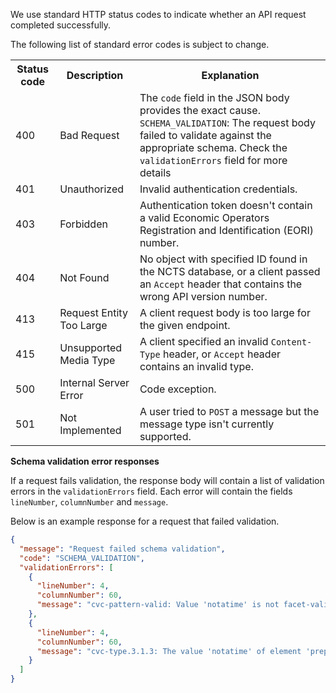 We use standard HTTP status codes to indicate whether an API request completed successfully.

The following list of standard error codes is subject to change.

<table>
    <tr>
        <th>Status code</td>
        <th>Description</td>
        <th>Explanation</td>
    </tr>
    <tr>
        <td>400</td>
        <td>Bad Request</td>
        <td>The <code>code</code> field in the JSON body provides the exact cause.  <code>SCHEMA_VALIDATION</code>: The request body failed to validate against the appropriate schema. Check the <code>validationErrors</code> field for more details</td>
    </tr>
    <tr>
        <td>401</td>
        <td>Unauthorized</td>
        <td>Invalid authentication credentials.</td>
    </tr>
    <tr>
        <td>403</td>
        <td>Forbidden</td>
        <td>Authentication token doesn't contain a valid Economic Operators Registration and Identification (EORI) number.</td>
    </tr>
    <tr>
        <td>404</td>
        <td>Not Found</td>
        <td>No object with specified ID found in the NCTS database, or a client passed an <code>Accept</code> header that contains the wrong API version number.</td>
    </tr>
    <tr>
        <td>413</td>
        <td>Request Entity Too Large</td>
        <td>A client request body is too large for the given endpoint.</td>
    </tr>
    <tr>
        <td>415</td>
        <td>Unsupported Media Type</td>
        <td>A client specified an invalid <code>Content-Type</code> header, or <code>Accept</code> header contains an invalid type.</td>
    </tr>
    <tr>
        <td>500</td>
        <td>Internal Server Error</td>
        <td>Code exception.</td>
    </tr>
    <tr>
        <td>501</td>
        <td>Not Implemented</td>
        <td>A user tried to <code>POST</code>  a message but the message type isn't currently supported.</td>
    </tr>
</table>

**Schema validation error responses**

If a request fails validation, the response body will contain a list of validation errors in the `validationErrors` field. Each error will contain the fields `lineNumber`, `columnNumber` and `message`. 

Below is an example response for a request that failed validation.

```json
{
  "message": "Request failed schema validation",
  "code": "SCHEMA_VALIDATION",
  "validationErrors": [
    {
      "lineNumber": 4,
      "columnNumber": 60,
      "message": "cvc-pattern-valid: Value 'notatime' is not facet-valid with respect to pattern '\\d{4}-\\d{2}-\\d{2}T\\d{2}:\\d{2}:\\d{2}' for type 'PreparationDateAndTimeContentType'."
    },
    {
      "lineNumber": 4,
      "columnNumber": 60,
      "message": "cvc-type.3.1.3: The value 'notatime' of element 'preparationDateAndTime' is not valid."
    }
  ]
}
```
